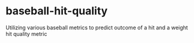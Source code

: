 # baseball-hit-quality
Utilizing various baseball metrics to predict outcome of a hit and a weight hit quality metric
